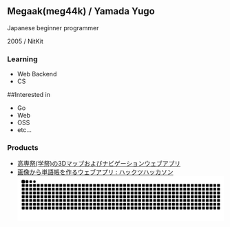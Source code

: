 ## Megaak(meg44k) / Yamada Yugo
Japanese beginner programmer

2005 / NitKit

### Learning

- Web Backend
- CS

##Interested in

- Go
- Web
- OSS
- etc...

### Products
- [高専祭(学祭)の3Dマップおよびナビゲーションウェブアプリ](https://github.com/meg44k/NavigationKCTFesApp)
- [画像から単語帳を作るウェブアプリ : ハックツハッカソン](https://github.com/meg44k/Hackathon-stego)
![](https://raw.githubusercontent.com/meg44k/meg44k/output/github-contribution-grid-snake.svg)
